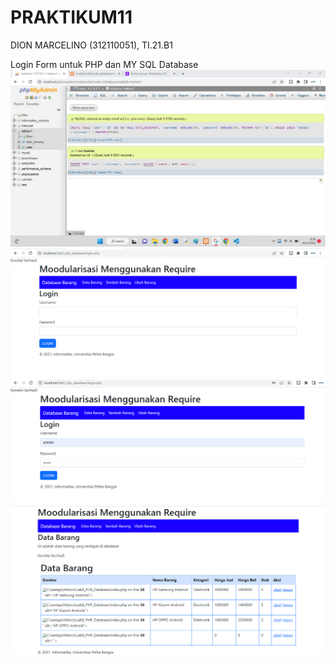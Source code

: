 # PRAKTIKUM11
DION MARCELINO (312110051), TI.21.B1


Login Form untuk PHP dan MY SQL Database
![Gambar1](Screenshot/SS1.png)
![Gambar2](Screenshot/SS2.png)
![Gambar3](Screenshot/SS3.png)
![Gambar4](Screenshot/SS4.png)